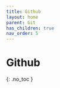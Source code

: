 ```yaml
---
title: Github
layout: home
parent: Git 
has_children: true
nav_order: 5
---
```


# Github
{: .no_toc }